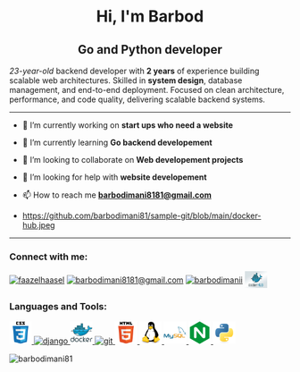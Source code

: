 <h1 align="center">Hi, I'm Barbod</h1>
<h2 align="center">Go and Python developer</h2>

*23-year-old* backend developer with **2 years** of experience building scalable web architectures. Skilled in **system
design**, database management, and end-to-end deployment. Focused on clean architecture, performance, and
code quality, delivering scalable backend systems.

---
- 🔭 I’m currently working on **start ups who need a website**

- 🌱 I’m currently learning **Go backend developement**

- 👯 I’m looking to collaborate on **Web developement projects**

- 🤝 I’m looking for help with **website developement**

- 📫 How to reach me **barbodimani8181@gmail.com**
- https://github.com/barbodimani81/sample-git/blob/main/docker-hub.jpeg
---

<h3 align="left">Connect with me:</h3>
<p align="left">
<a href="https://twitter.com/faazelhaasel" target="blank"><img align="center" src="https://raw.githubusercontent.com/rahuldkjain/github-profile-readme-generator/master/src/images/icons/Social/twitter.svg" alt="faazelhaasel" height="30" width="40" /></a>
<a href="https://stackoverflow.com/users/barbodimani8181@gmail.com" target="blank"><img align="center" src="https://raw.githubusercontent.com/rahuldkjain/github-profile-readme-generator/master/src/images/icons/Social/stack-overflow.svg" alt="barbodimani8181@gmail.com" height="30" width="40" /></a>
<a href="https://instagram.com/barbodimanii" target="blank"><img align="center" src="https://raw.githubusercontent.com/rahuldkjain/github-profile-readme-generator/master/src/images/icons/Social/instagram.svg" alt="barbodimanii" height="30" width="40" /></a>
<a href="https://hub.docker.com/u/barbodimani" target="blank"><img align="center" src="https://github.com/barbodimani81/sample-git/blob/main/docker-hub.jpeg" alt="DockerHub" height="30" width="40" /></a>
</p>

<h3 align="left">Languages and Tools:</h3>
<p align="left">
<a href="https://www.w3schools.com/css/" target="_blank" rel="noreferrer"> <img src="https://raw.githubusercontent.com/devicons/devicon/master/icons/css3/css3-original-wordmark.svg" alt="css3" width="40" height="40"/> </a>
<a href="https://www.djangoproject.com/" target="_blank" rel="noreferrer"> <img src="https://cdn.worldvectorlogo.com/logos/django.svg" alt="django" width="40" height="40"/> </a>
<a href="https://www.docker.com/" target="_blank" rel="noreferrer"> <img src="https://raw.githubusercontent.com/devicons/devicon/master/icons/docker/docker-original-wordmark.svg" alt="docker" width="40" height="40"/> </a>
<a href="https://git-scm.com/" target="_blank" rel="noreferrer"> <img src="https://www.vectorlogo.zone/logos/git-scm/git-scm-icon.svg" alt="git" width="40" height="40"/> </a>
<a href="https://www.w3.org/html/" target="_blank" rel="noreferrer"> <img src="https://raw.githubusercontent.com/devicons/devicon/master/icons/html5/html5-original-wordmark.svg" alt="html5" width="40" height="40"/> </a>
<a href="https://www.linux.org/" target="_blank" rel="noreferrer"> <img src="https://raw.githubusercontent.com/devicons/devicon/master/icons/linux/linux-original.svg" alt="linux" width="40" height="40"/> </a>
<a href="https://www.mysql.com/" target="_blank" rel="noreferrer"> <img src="https://raw.githubusercontent.com/devicons/devicon/master/icons/mysql/mysql-original-wordmark.svg" alt="mysql" width="40" height="40"/> </a>
<a href="https://www.nginx.com" target="_blank" rel="noreferrer"> <img src="https://raw.githubusercontent.com/devicons/devicon/master/icons/nginx/nginx-original.svg" alt="nginx" width="40" height="40"/> </a>
<a href="https://www.python.org" target="_blank" rel="noreferrer"> <img src="https://raw.githubusercontent.com/devicons/devicon/master/icons/python/python-original.svg" alt="python" width="40" height="40"/> </a>
</p>

<p><img align="center" src="https://github-readme-stats.vercel.app/api/top-langs?username=barbodimani81&show_icons=true&locale=en&layout=compact" alt="barbodimani81" /></p>
